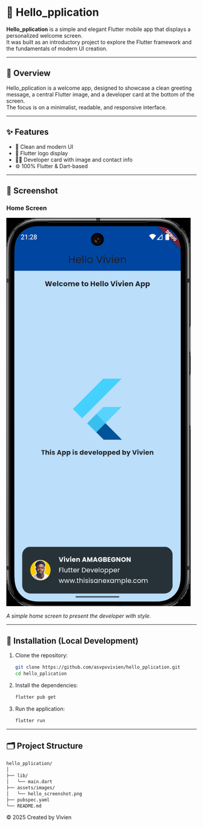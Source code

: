 # 📱 Hello_pplication

**Hello_pplication** is a simple and elegant Flutter mobile app that displays a personalized welcome screen.  
It was built as an introductory project to explore the Flutter framework and the fundamentals of modern UI creation.

---

## 🧭 Overview

Hello_pplication is a welcome app, designed to showcase a clean greeting message, a central Flutter image, and a developer card at the bottom of the screen.  
The focus is on a minimalist, readable, and responsive interface.

---

## ✨ Features

- 🎨 Clean and modern UI
- 💙 Flutter logo display
- 🧑‍💻 Developer card with image and contact info
- ⚙️ 100% Flutter & Dart-based

---

## 📸 Screenshot

### Home Screen
![Hello Vivien App Screenshot](https://github.com/asvpxvivien/hello_pplication/blob/main/assets/images/hello_screenshot.png)

*A simple home screen to present the developer with style.*

---

## 🚀 Installation (Local Development)

1. Clone the repository:
   ```bash
   git clone https://github.com/asvpxvivien/hello_pplication.git
   cd hello_pplication
   ```

2. Install the dependencies:
   ```bash
   flutter pub get
   ```

3. Run the application:
   ```bash
   flutter run
   ```

---

## 🗂️ Project Structure

```
hello_pplication/
│
├── lib/
│   └── main.dart
├── assets/images/
│   └── hello_screenshot.png
├── pubspec.yaml
└── README.md
```

© 2025 Created by Vivien
